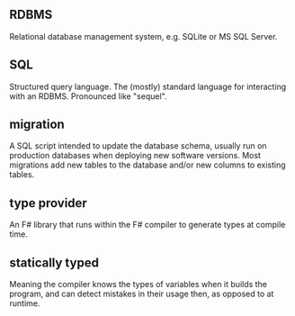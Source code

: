 ## RDBMS

Relational database management system, e.g. SQLite or MS SQL Server.

## SQL

Structured query language. The (mostly) standard language for interacting with an RDBMS. Pronounced like "sequel".

## migration

A SQL script intended to update the database schema, usually run on production databases when deploying new software
versions. Most migrations add new tables to the database and/or new columns to existing tables.

## type provider

An F# library that runs within the F# compiler to generate types at compile time.

## statically typed

Meaning the compiler knows the types of variables when it builds the program, and can detect mistakes in their usage
then, as opposed to at runtime.
